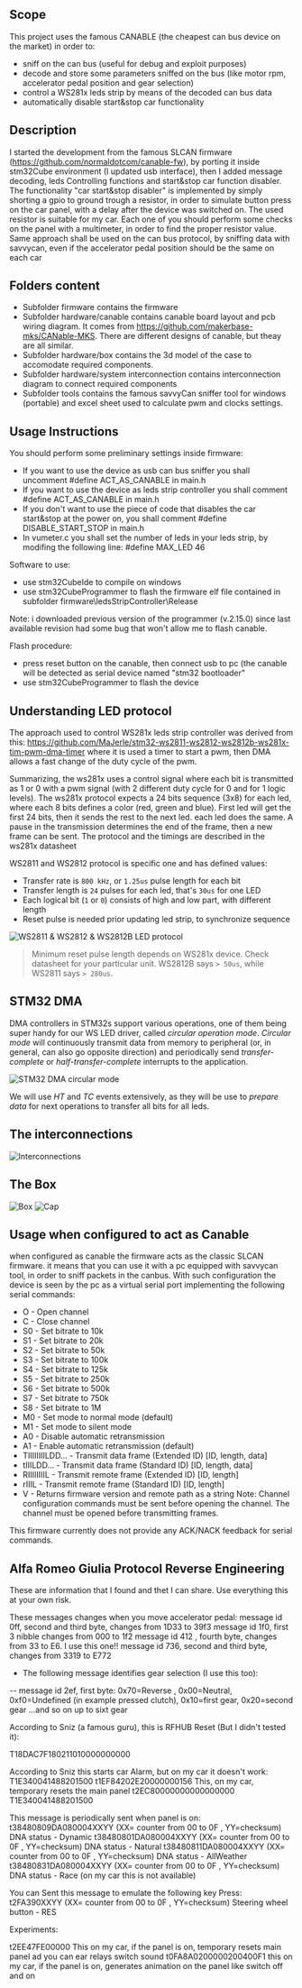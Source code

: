 ## Scope
This project uses the famous CANABLE (the cheapest can bus device on the market) in order to:
- sniff on the can bus (useful for debug and exploit purposes)
- decode and store some parameters sniffed on the bus (like motor rpm, accelerator pedal position and gear selection)
- control a WS281x leds strip by means of the decoded can bus data
- automatically disable start&stop car functionality
## Description
I started the development from the famous SLCAN firmware (https://github.com/normaldotcom/canable-fw), by porting it inside stm32Cube environment (I updated usb interface), then I added message decoding, leds Controlling functions and start&stop car function disabler.
The functionality "car start&stop disabler" is implemented by simply shorting a gpio to ground trough a resistor, in order to simulate button press on the car panel, with a delay after the device was switched on. The used resistor is suitable for my car. 
Each one of you should perform some checks on the panel with a multimeter, in order to find the proper resistor value. Same approach shall be used on the can bus protocol, by sniffing data with savvycan, even if the accelerator pedal position should be the same on each car
## Folders content
- Subfolder firmware contains the firmware
- Subfolder hardware/canable contains canable board layout and pcb wiring diagram. It comes from https://github.com/makerbase-mks/CANable-MKS. There are different designs of canable, but theay are all similar.
- Subfolder hardware/box contains the 3d model of the case to accomodate required components.
- Subfolder hardware/system interconnection contains interconnection diagram to connect required components
- Subfolder tools contains the famous savvyCan sniffer tool for windows (portable) and excel sheet used to calculate pwm and clocks settings.
## Usage Instructions
You should perform some preliminary settings inside firmware:
- If you want to use the device as usb can bus sniffer you shall uncomment #define ACT_AS_CANABLE in main.h
- If you want to use the device as leds strip controller you shall comment #define ACT_AS_CANABLE in main.h
- If you don't want to use the piece of code that disables the car start&stop at the power on, you shall comment #define DISABLE_START_STOP in main.h
- In vumeter.c you shall set the number of leds in your leds strip, by modifing the following line: #define MAX_LED 46

Software to use:
- use stm32CubeIde to compile on windows
- use stm32CubeProgrammer to flash the firmware elf file contained in subfolder firmware\ledsStripController\Release 

Note: i downloaded previous version of the programmer (v.2.15.0) since last available revision had some bug that won't allow me to flash canable.

Flash procedure:
- press reset button on the canable, then connect usb to pc (the canable will be detected as serial device named "stm32 bootloader"
- use stm32CubeProgrammer to flash the device


## Understanding LED protocol

The approach used to control WS281x leds strip controller was derived from this: https://github.com/MaJerle/stm32-ws2811-ws2812-ws2812b-ws281x-tim-pwm-dma-timer where it is used a timer to start a pwm, then DMA allows a fast change of the duty cycle of the pwm.

Summarizing, the ws281x uses a control signal where each bit is transmitted as 1 or 0 with a pwm signal (with 2 different duty cycle for 0 and for 1 logic levels).
The ws281x protocol expects a 24 bits sequence (3x8) for each led, where each 8 bits defines a color (red, green and blue). 
First led will get the first 24 bits, then it sends the rest to the next led. each led does the same.
A pause in the transmission determines the end of the frame, then a new frame can be sent.
The protocol and the timings are described in the ws281x datasheet

WS2811 and WS2812 protocol is specific one and has defined values:

- Transfer rate is `800 kHz`, or `1.25us` pulse length for each bit
- Transfer length is `24` pulses for each led, that's `30us` for one LED
- Each logical bit (`1` or `0`) consists of high and low part, with different length
- Reset pulse is needed prior updating led strip, to synchronize sequence

![WS2811 & WS2812 & WS2812B LED protocol](https://raw.githubusercontent.com/MaJerle/stm32-ws2812b-tim-pwm-dma/master/docs/ws-protocol.svg?sanitize=true)

> Minimum reset pulse length depends on WS281x device. Check datasheet for your particular unit. WS2812B says `> 50us`, while WS2811 says `> 280us`.

## STM32 DMA

DMA controllers in STM32s support various operations, one of them being super handy for our WS LED driver, called *circular operation mode*.
*Circular mode* will continuously transmit data from memory to peripheral (or, in general, can also go opposite direction) and periodically send *transfer-complete* or *half-transfer-complete* interrupts to the application.

![STM32 DMA circular mode](https://raw.githubusercontent.com/MaJerle/stm32-ws2812b-tim-pwm-dma/master/docs/stm32-dma-circular.svg?sanitize=true)

We will use *HT* and *TC* events extensively, as they will be use to *prepare data* for next operations to transfer all bits for all leds.

## The interconnections
![Interconnections](https://github.com/gaucho1978/CANableAndLedsStripController/blob/master/hardware/system_interconnection/SCHEMA_DI_INTERCONNESSIONE.png)

## The Box
![Box](https://github.com/gaucho1978/CANableAndLedsStripController/blob/master/hardware/box/box.png)
![Cap](https://github.com/gaucho1978/CANableAndLedsStripController/blob/master/hardware/box/cap.png)

## Usage when configured to act as Canable
when configured as canable the firmware acts as the classic SLCAN firmware. it means that you can use it with a pc equipped with savvycan tool, in order to sniff packets in the canbus. 
With such configuration the device is seen by the pc as a virtual serial port implementing the following serial commands:

- O - Open channel
- C - Close channel
- S0 - Set bitrate to 10k
- S1 - Set bitrate to 20k
- S2 - Set bitrate to 50k
- S3 - Set bitrate to 100k
- S4 - Set bitrate to 125k
- S5 - Set bitrate to 250k
- S6 - Set bitrate to 500k
- S7 - Set bitrate to 750k
- S8 - Set bitrate to 1M
- M0 - Set mode to normal mode (default)
- M1 - Set mode to silent mode
- A0 - Disable automatic retransmission
- A1 - Enable automatic retransmission (default)
- TIIIIIIIILDD... - Transmit data frame (Extended ID) [ID, length, data]
- tIIILDD... - Transmit data frame (Standard ID) [ID, length, data]
- RIIIIIIIIL - Transmit remote frame (Extended ID) [ID, length]
- rIIIL - Transmit remote frame (Standard ID) [ID, length]
- V - Returns firmware version and remote path as a string
Note: Channel configuration commands must be sent before opening the channel. The channel must be opened before transmitting frames.

This firmware currently does not provide any ACK/NACK feedback for serial commands.

## Alfa Romeo Giulia Protocol Reverse Engineering 

These are information that I found and thet I can share. Use everything this at your own risk.

These messages changes when you move accelerator pedal:
message id 0ff, second and third byte, changes from 1D33 to 39f3
message id 1f0, first 3 nibble changes from 000 to 1f2
message id 412 , fourth byte, changes from 33 to E6. I use this one!!
message id 736, second and third byte, changes from 3319 to E772

- The following message identifies gear selection (I use this too):

-- message id 2ef, first byte: 0x70=Reverse , 0x00=Neutral, 0xf0=Undefined (in example pressed clutch), 0x10=first gear, 0x20=second gear ...and so on up to sixt gear

According to Sniz (a famous guru), this is RFHUB Reset (But I didn't tested it):

T18DAC7F180211010000000000 

According to Sniz this starts car Alarm, but on my car it doesn't work:
T1E340041488201500
t1EF84202E20000000156 This, on my car, temporary resets the main panel
t2EC80000000000000000
T1E340041488201500

This message is periodically sent when panel is on:
t38480809DA080004XXYY (XX= counter from 00 to 0F , YY=checksum) DNA status - Dynamic
t38480801DA080004XXYY (XX= counter from 00 to 0F , YY=checksum) DNA status - Natural
t38480811DA080004XXYY (XX= counter from 00 to 0F , YY=checksum) DNA status - AllWeather
t38480831DA080004XXYY (XX= counter from 00 to 0F , YY=checksum) DNA status - Race (on my car this is not available)

You can Sent this message to emulate the following key Press:
t2FA390XXYY (XX= counter from 00 to 0F , YY=checksum) Steering wheel button - RES

Experiments: 

t2EE47FE00000 This on my car, if the panel is on, temporary resets main panel ad you can ear relays switch sound
t0FA8A0200000200400F1 this on my car, if the panel is on, generates animation on the panel like switch off and on